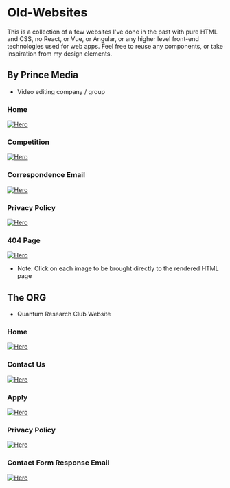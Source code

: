 # Old-Websites
This is a collection of a few websites I've done in the past with pure HTML and CSS, no React, or Vue, or Angular, or any higher level front-end technologies used for web apps. Feel free to reuse any components, or take inspiration from my design elements.

## By Prince Media
- Video editing company / group

### Home
[![Hero](https://user-images.githubusercontent.com/63657230/226694728-a2db2bab-afb0-4d90-9fb6-80f97b34165a.png)](https://raw.githack.com/jcook03266/Old-Websites/main/ByPrinceMediaWebsite/index.html)

### Competition
[![Hero](https://user-images.githubusercontent.com/63657230/226702571-50e69745-390f-44c7-991c-bae267bd19b7.png)](https://raw.githack.com/jcook03266/Old-Websites/main/ByPrinceMediaWebsite/Competition.html)

### Correspondence Email
[![Hero](https://user-images.githubusercontent.com/63657230/226702846-94aa5f66-56f9-4957-8600-d2a7c65b938e.png)](https://raw.githack.com/jcook03266/Old-Websites/main/ByPrinceMediaWebsite/BPM-contact-form-response-email.html)

### Privacy Policy
[![Hero](https://user-images.githubusercontent.com/63657230/226702715-b3ec9856-93ea-43d4-8c88-08890f1666c7.png)](https://raw.githack.com/jcook03266/Old-Websites/main/ByPrinceMediaWebsite/Privacy-Policy.html)

### 404 Page
[![Hero](https://user-images.githubusercontent.com/63657230/226702957-75736130-ee74-4814-b29a-331e87aff3b7.png)](https://raw.githack.com/jcook03266/Old-Websites/main/ByPrinceMediaWebsite/404.html)
- Note: Click on each image to be brought directly to the rendered HTML page

## The QRG
- Quantum Research Club Website

### Home
[![Hero](https://user-images.githubusercontent.com/63657230/226694728-a2db2bab-afb0-4d90-9fb6-80f97b34165a.png)](https://raw.githack.com/jcook03266/Old-Websites/main/TheQRG/index.html)

### Contact Us
[![Hero](https://user-images.githubusercontent.com/63657230/226694728-a2db2bab-afb0-4d90-9fb6-80f97b34165a.png)](https://raw.githack.com/jcook03266/Old-Websites/main/TheQRG/Contact-us.html)

### Apply
[![Hero](https://user-images.githubusercontent.com/63657230/226694728-a2db2bab-afb0-4d90-9fb6-80f97b34165a.png)](https://raw.githack.com/jcook03266/Old-Websites/main/TheQRG/Apply.html)

### Privacy Policy
[![Hero](https://user-images.githubusercontent.com/63657230/226694728-a2db2bab-afb0-4d90-9fb6-80f97b34165a.png)](https://raw.githack.com/jcook03266/Old-Websites/main/TheQRG/Privacy-policy.html)

### Contact Form Response Email
[![Hero](https://user-images.githubusercontent.com/63657230/226694728-a2db2bab-afb0-4d90-9fb6-80f97b34165a.png)](https://raw.githack.com/jcook03266/Old-Websites/main/TheQRG/contact-form-response-email.html)
